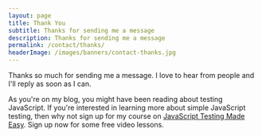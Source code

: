 ```yaml
---
layout: page
title: Thank You
subtitle: Thanks for sending me a message
description: Thanks for sending me a message
permalink: /contact/thanks/
headerImage: /images/banners/contact-thanks.jpg
---
```


Thanks so much for sending me a message. I love to hear from people and I'll reply as soon as I can.

As you're on my blog, you might have been reading about testing JavaScript. If you're interested in learning more about simple JavaScript testing, then why not sign up for my course on [JavaScript Testing Made Easy]({{site.url}}/javascript-testing-made-easy). Sign up now for some free video lessons.